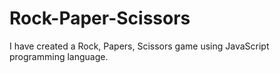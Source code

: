 # Rock-Paper-Scissors
I have created a Rock, Papers, Scissors game using JavaScript programming language. 
